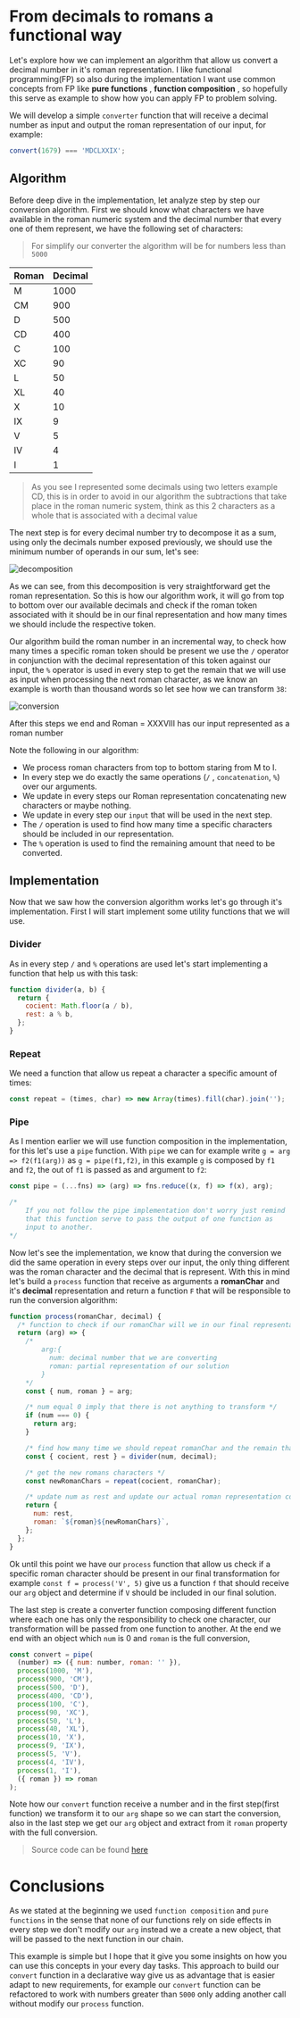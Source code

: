 # From decimals to romans a functional way

Let's explore how we can implement an algorithm that allow us convert a decimal number
in it's roman representation. I like functional programming(FP) so also during the implementation I want use common concepts from FP like **pure functions** , **function composition** , so hopefully this serve as example to show how you can apply FP to problem solving.

We will develop a simple `converter` function that will receive a decimal number as input and output the roman
representation of our input, for example:

```js
convert(1679) === 'MDCLXXIX';
```

## Algorithm

Before deep dive in the implementation, let analyze step by step our conversion algorithm.
First we should know what characters we have available in the roman numeric system and the decimal number that every one of them represent,
we have the following set of characters:

> For simplify our converter the algorithm will be for numbers less than `5000`

<center>

| Roman | Decimal |
| ----- | ------- |
| M     | 1000    |
| CM    | 900     |
| D     | 500     |
| CD    | 400     |
| C     | 100     |
| XC    | 90      |
| L     | 50      |
| XL    | 40      |
| X     | 10      |
| IX    | 9       |
| V     | 5       |
| IV    | 4       |
| I     | 1       |

</center>

> As you see I represented some decimals using two letters example CD, this is in order to avoid in our algorithm the subtractions that
> take place in the roman numeric system, think as this 2 characters as a whole that is associated with a decimal value

The next step is for every decimal number try to decompose it as a sum, using only the decimals number exposed previously, we should use the minimum number of operands in our sum, let's see:

![decomposition](images/decomposition-example.png)

As we can see, from this decomposition is very straightforward get the roman representation. So this is how our algorithm work, it will go from top to bottom over our available decimals and check if the roman token associated with it should be in our final representation and how many times we should include the respective token.

Our algorithm build the roman number in an incremental way, to check how many times a specific roman token should be present we use the `/` operator in conjunction with the decimal representation of this token against our input, the `%` operator is used in every step to get the remain that we will use as input when processing the next roman character, as we know an example is worth than thousand words so let see how we can transform `38`:

![conversion](images/conversion.png)

After this steps we end and Roman = XXXVIII has our input represented as a roman number

Note the following in our algorithm:

- We process roman characters from top to bottom staring from M to I.
- In every step we do exactly the same operations (`/` , `concatenation`, `%`) over our arguments.
- We update in every steps our Roman representation concatenating new characters or maybe nothing.
- We update in every step our `input` that will be used in the next step.
- The `/` operation is used to find how many time a specific characters should be included in our representation.
- The `%` operation is used to find the remaining amount that need to be converted.

## Implementation

Now that we saw how the conversion algorithm works let's go through it's implementation.
First I will start implement some utility functions that we will use.

### Divider

As in every step `/` and `%` operations are used let's start implementing a function that help us with this task:

```js
function divider(a, b) {
  return {
    cocient: Math.floor(a / b),
    rest: a % b,
  };
}
```

### Repeat

We need a function that allow us repeat a character a specific amount of times:

```js
const repeat = (times, char) => new Array(times).fill(char).join('');
```

### Pipe

As I mention earlier we will use function composition in the implementation, for this let's use a `pipe` function. With `pipe` we can for example write `g = arg => f2(f1(arg))` as `g = pipe(f1,f2)`, in this example `g` is composed by `f1` and `f2`, the out of `f1` is passed as and argument to `f2`:

```js
const pipe = (...fns) => (arg) => fns.reduce((x, f) => f(x), arg);

/* 
    If you not follow the pipe implementation don't worry just remind
    that this function serve to pass the output of one function as 
    input to another.
*/
```

Now let's see the implementation, we know that during the conversion we did the same operation in every steps over our input, the only thing different was the roman character and the decimal that is represent. With this in mind let's build a `process` function that receive as arguments a **romanChar** and it's **decimal** representation and return a function `F` that will be responsible to run the conversion algorithm:

```js
function process(romanChar, decimal) {
  /* function to check if our romanChar will we in our final representation */
  return (arg) => {
    /*
        arg:{
          num: decimal number that we are converting
          roman: partial representation of our solution
        }
    */
    const { num, roman } = arg;

    /* num equal 0 imply that there is not anything to transform */
    if (num === 0) {
      return arg;
    }

    /* find how many time we should repeat romanChar and the remain that need to transform */
    const { cocient, rest } = divider(num, decimal);

    /* get the new romans characters */
    const newRomanChars = repeat(cocient, romanChar);

    /* update num as rest and update our actual roman representation concatenating newChars */
    return {
      num: rest,
      roman: `${roman}${newRomanChars}`,
    };
  };
}
```

Ok until this point we have our `process` function that allow us check if a specific roman character should be present in our final transformation for example `const f = process('V', 5)` give us a function `f` that should receive our `arg` object and determine if `V` should be included in our final solution.

The last step is create a converter function composing different function where each one has
only the responsibility to check one character, our transformation will be passed from one function to another.
At the end we end with an object which `num` is 0 and `roman` is the full conversion,

```js
const convert = pipe(
  (number) => ({ num: number, roman: '' }),
  process(1000, 'M'),
  process(900, 'CM'),
  process(500, 'D'),
  process(400, 'CD'),
  process(100, 'C'),
  process(90, 'XC'),
  process(50, 'L'),
  process(40, 'XL'),
  process(10, 'X'),
  process(9, 'IX'),
  process(5, 'V'),
  process(4, 'IV'),
  process(1, 'I'),
  ({ roman }) => roman
);
```

Note how our `convert` function receive a number and in the first step(first function) we transform it to our `arg` shape so we can start the conversion, also in the last step we get our `arg` object and extract from it `roman` property with the full conversion.

> Source code can be found [here](https://github.com/omenlog/articles/blob/master/from-decimals-to-romans-a-functional-way/index.js)

# Conclusions

As we stated at the beginning we used `function composition` and `pure functions` in the sense that none of our functions rely on side effects in every step we don't modify our `arg` instead we a create a new object, that will be passed to the next function in our chain.

This example is simple but I hope that it give you some insights on how you can use this concepts in your every day tasks.
This approach to build our `convert` function in a declarative way give us as advantage that is easier adapt to new requirements, for example our `convert` function can be refactored to work with numbers greater than `5000` only adding another call without modify our `process` function.
